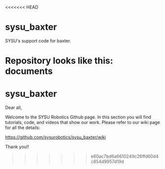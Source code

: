 <<<<<<< HEAD
# sysu_baxter
SYSU's support code for baxter. 

Repository looks like this:
documents
=======
sysu_baxter
===========

Dear all, 

Welcome to the SYSU Robotics Github page. In this section you will find tutorials, code, and videos that show our work. Please refer to our wiki page for all the details: 

https://github.com/sysurobotics/sysu_baxter/wiki

Thank you!!
>>>>>>> e60ac7bd6a6610249c26ffd60d4c854d9957d19d
